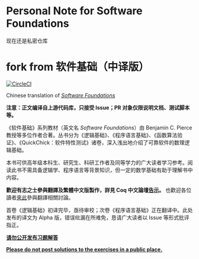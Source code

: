 # Personal Note for Software Foundations

现在还是私密仓库

# fork from 软件基础（中译版）
[![CircleCI](https://circleci.com/gh/Coq-zh/SF-zh.svg?style=svg)](https://circleci.com/gh/Coq-zh/SF-zh)

Chinese translation of _[Software Foundations](https://softwarefoundations.cis.upenn.edu/)_

**注意：正文编译自上游代码库，只接受 Issue；PR 对象仅限说明文档、测试脚本等。**

《软件基础》系列教材（英文名 _Software Foundations_）由 Benjamin C. Pierce 教授等多位作者合著。丛书分为《逻辑基础》、《程序语言基础》、《函数算法验证》、《QuickChick：软件特性测试》诸卷，深入浅出地介绍了可靠软件的数理逻辑基础。

本书可供高年级本科生、研究生、科研工作者及同等学力的广大读者学习参考。阅读此书不需具备逻辑学、程序语言等背景知识，但一定的数学基础有助于理解书中内容。

**歡迎有志之士參與翻譯及繁體中文版製作，詳見 Coq 中文論壇[告示](//coq.discourse.group/t/topic/156)。**
也歡迎各位讀者[來此](//coq.discourse.group/c/coq-in-chinese/chinese-translation)參與翻譯相關討論。

首卷《逻辑基础》初译完毕，亟待审校；次卷《程序语言基础》正在翻译中。此处发布的译文为 Alpha 版，错误纰漏在所难免，恳请广大读者以 Issue 等形式批评指正。

[**请勿公开发布习题解答**](https://coq-zh.github.io/SF-zh/lf-current/Preface.html#lab10)

[**Please do not post solutions to the exercises in a public place.**](https://softwarefoundations.cis.upenn.edu/lf-current/Preface.html#lab10)
